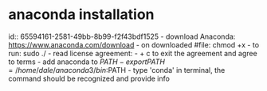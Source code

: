 # anaconda installation
id:: 65594161-2581-49bb-8b99-f2f43bdf1525
	- download Anaconda: https://www.anaconda.com/download
		- on downloaded #file: chmod +x <name of file>
		- to run: sudo ./<name of file>
	- read license agreement:
		- <shift> + c to exit the agreement and agree to terms
	- add anaconda to $PATH
		- export PATH=/home/dale/anaconda3/bin:$PATH
	- type 'conda' in terminal, the command should be recognized and provide info